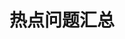 <!--
 * @Descripttion: 
 * @Author: hanb
 * @Date: 2022-04-06 10:30:12
 * @LastEditors: hanb
 * @LastEditTime: 2022-04-06 10:34:47
-->
# 热点问题汇总
